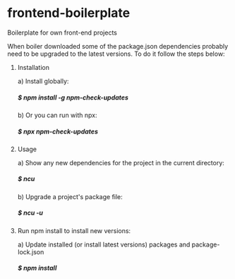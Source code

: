 # frontend-boilerplate

Boilerplate for own front-end projects

When boiler downloaded some of the package.json dependencies probably need to be upgraded to the latest versions.
To do it follow the steps below:

1. Installation

   a) Install globally:

   ##### $ npm install -g npm-check-updates

   b) Or you can run with npx:

   ##### $ npx npm-check-updates

2. Usage

   a) Show any new dependencies for the project in the current directory:

   ##### $ ncu

   b) Upgrade a project's package file:

   ##### $ ncu -u

3. Run npm install to install new versions:

   a) Update installed (or install latest versions) packages and package-lock.json

   ##### $ npm install
